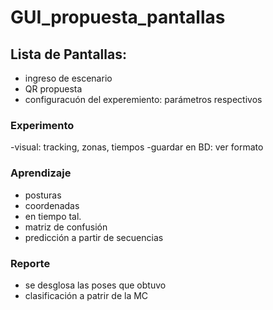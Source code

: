# GUI_propuesta_pantallas
## Lista de Pantallas:
- ingreso de escenario
- QR propuesta
- configuracuón del experemiento: parámetros respectivos

### Experimento
-visual: tracking, zonas, tiempos
-guardar en BD: ver formato 

### Aprendizaje
- posturas
- coordenadas
- en tiempo tal.
- matriz de confusión
- predicción a partir de secuencias

### Reporte
- se desglosa las poses que obtuvo
- clasificación a patrir de la MC
